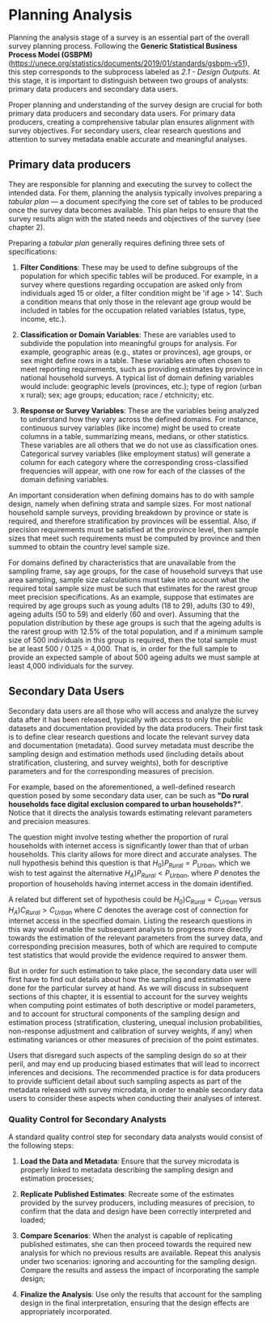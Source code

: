 # Planning Analysis

Planning the analysis stage of a survey is an essential part of the overall survey planning process. Following the **Generic Statistical Business Process Model (GSBPM)** (<https://unece.org/statistics/documents/2019/01/standards/gsbpm-v51>), this step corresponds to the subprocess labeled as *2.1 - Design Outputs*. At this stage, it is important to distinguish between two groups of analysts: primary data producers and secondary data users.

Proper planning and understanding of the survey design are crucial for both primary data producers and secondary data users. For primary data producers, creating a comprehensive tabular plan ensures alignment with survey objectives. For secondary users, clear research questions and attention to survey metadata enable accurate and meaningful analyses. 

## Primary data producers

They are responsible for planning and executing the survey to collect the intended data. For them, planning the analysis typically involves preparing a *tabular plan* — a document specifying the core set of tables to be produced once the survey data becomes available. This plan helps to ensure that the survey results align with the stated needs and objectives of the survey (see chapter 2).

Preparing a *tabular plan* generally requires defining three sets of specifications:

1. **Filter Conditions**: These may be used to define subgroups of the population for which specific tables will be produced. For example, in a survey where questions regarding occupation are asked only from individuals aged 15 or older, a filter condition might be 'if age \> 14'. Such a condition means that only those in the relevant age group would be included in tables for the occupation related variables (status, type, income, etc.).
   
2. **Classification or Domain Variables**: These are variables used to subdivide the population into meaningful groups for analysis. For example, geographic areas (e.g., states or provinces), age groups, or sex might define rows in a table. These variables are often chosen to meet reporting requirements, such as providing estimates by province in national household surveys. A typical list of domain defining variables would include: geographic levels (provinces, etc.); type of region (urban x rural); sex; age groups; education; race / etchnicity; etc.
   
3. **Response or Survey Variables**: These are the variables being analyzed to understand how they vary across the defined domains. For instance, continuous survey variables (like income) might be used to create columns in a table, summarizing means, medians, or other statistics. These variables are all others that we do not use as classification ones. Categorical survey variables (like employment status) will generate a column for each category where the corresponding cross-classified frequencies will appear, with one row for each of the classes of the domain defining variables.

An important consideration when defining domains has to do with sample design, namely when defining strata and sample sizes. For most national household sample surveys, providing breakdown by province or state is required, and therefore stratification by provinces will be essential. Also, if precision requirements must be satisfied at the province level, then sample sizes that meet such requirements must be computed by province and then summed to obtain the country level sample size.

For domains defined by characteristics that are unavailable from the sampling frame, say age groups, for the case of household surveys that use area sampling, sample size calculations must take into account what the required total sample size must be such that estimates for the rarest group meet precision specifications. As an example, suppose that estimates are required by age groups such as young adults (18 to 29), adults (30 to 49), ageing adults (50 to 59) and elderly (60 and over). Assuming that the population distribution by these age groups is such that the ageing adults is the rarest group with 12.5% of the total population, and if a minimum sample size of 500 individuals in this group is required, then the total sample must be at least 500 / 0.125 = 4,000. That is, in order for the full sample to provide an expected sample of about 500 ageing adults we must sample at least 4,000 individuals for the survey.


## Secondary Data Users


Secondary data users are all those who will access and analyze the survey data after it has been released, typically with access to only the public datasets and documentation provided by the data producers. Their first task is to define clear research questions and locate the relevant survey data and documentation (metadata). Good survey metadata must describe the sampling design and estimation methods used (including details about stratification, clustering, and survey weights), both for descriptive parameters and for the corresponding measures of precision.

For example, based on the aforementioned, a well-defined research question posed by some secondary data user, can be such as **"Do rural households face digital exclusion compared to urban households?"**. Notice that it directs the analysis towards estimating relevant parameters and precision measures.

The question might involve testing whether the proportion of rural households with internet access is significantly lower than that of urban households. This clarity allows for more direct and accurate analyses. The null hypothesis behind this question is that $H_0) P_{Rural} = P_{Urban}$, which we wish to test against the alternative $H_A) P_{Rural} < P_{Urban}$, where $P$ denotes the proportion of households having internet access in the domain identified. 

A related but different set of hypothesis could be $H_0) C_{Rural} = C_{Urban}$ versus $H_A) C_{Rural} > C_{Urban}$ where $C$ denotes the average cost of connection for internet access in the specified domain. Listing the research questions in this way would enable the subsequent analysis to progress more directly towards the estimation of the relevant parameters from the survey data, and corresponding precision measures, both of which are required to compute test statistics that would provide the evidence required to answer them.

But in order for such estimation to take place, the secondary data user will first have to find out details about how the sampling and estimation were done for the particular survey at hand. As we will discuss in subsequent sections of this chapter, it is essential to account for the survey weights when computing point estimates of both descriptive or model parameters, and to account for structural components of the sampling design and estimation process (stratification, clustering, unequal inclusion probabilities, non-response adjustment and calibration of survey weights, if any) when estimating variances or other measures of precision of the point estimates.

Users that disregard such aspects of the sampling design do so at their peril, and may end up producing biased estimates that will lead to incorrect inferences and decisions. The recommended practice is for data producers to provide sufficient detail about such sampling aspects as part of the metadata released with survey microdata, in order to enable secondary data users to consider these aspects when conducting their analyses of interest.

### Quality Control for Secondary Analysts

A standard quality control step for secondary data analysts would consist of the following steps:

1. **Load the Data and Metadata**: Ensure that the survey microdata is properly linked to metadata describing the sampling design and estimation processes;

2. **Replicate Published Estimates**: Recreate some of the estimates provided by the survey producers, including measures of precision, to confirm that the data and design have been correctly interpreted and loaded;

3. **Compare Scenarios**: When the analyst is capable of replicating published estimates, she can then proceed towards the required new analysis for which no previous results are available. Repeat this analysis under two scenarios: ignoring and accounting for the sampling design. Compare the results and assess the impact of incorporating the sample design;

4. **Finalize the Analysis**: Use only the results that account for the sampling design in the final interpretation, ensuring that the design effects are appropriately incorporated.
